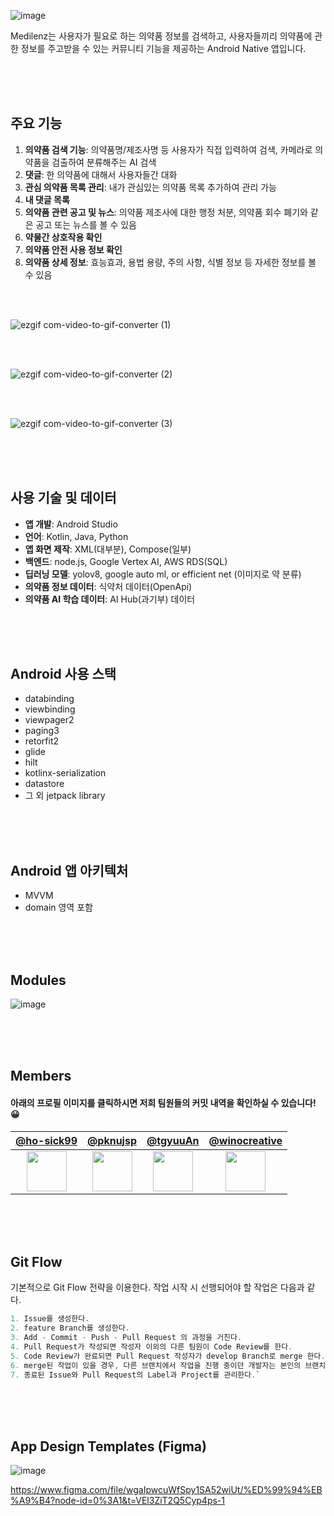 ![image](https://user-images.githubusercontent.com/48265129/236689315-647e33d2-056e-4a03-91d7-a8c985032daa.png)

Medilenz는 사용자가 필요로 하는 의약품 정보를 검색하고, 사용자들끼리 의약품에 관한 정보를 주고받을 수 있는 커뮤니티 기능을 제공하는 Android Native 앱입니다.

<br><br><br>

## 주요 기능

1. **의약품 검색 기능**: 의약품명/제조사명 등 사용자가 직접 입력하여 검색, 카메라로 의약품을 검출하여 분류해주는 AI 검색
2. **댓글**: 한 의약품에 대해서 사용자들간 대화
3. **관심 의약품 목록 관리**: 내가 관심있는 의약품 목록 추가하여 관리 가능
4. **내 댓글 목록**
5. **의약품 관련 공고 및 뉴스**: 의약품 제조사에 대한 행정 처분, 의약품 회수 폐기와 같은 공고 또는 뉴스를 볼 수 있음
6. **약물간 상호작용 확인**
7. **의약품 안전 사용 정보 확인**
8. **의약품 상세 정보**: 효능효과, 용법 용량, 주의 사항, 식별 정보 등 자세한 정보를 볼 수 있음

<br><br>

![ezgif com-video-to-gif-converter (1)](https://github.com/pknu-wap/2023_1_WAP_APP_TEAM_MEDI/assets/116813010/3bb387fd-3b8c-44e1-bfde-7cfceecec6ab)

<br><br>

![ezgif com-video-to-gif-converter (2)](https://github.com/pknu-wap/2023_1_WAP_APP_TEAM_MEDI/assets/116813010/a19f0785-f842-42cd-a902-96a17802618a)

<br><br>

![ezgif com-video-to-gif-converter (3)](https://github.com/pknu-wap/2023_1_WAP_APP_TEAM_MEDI/assets/116813010/eb145a93-c7c1-45e0-9980-4994b51f5c01)

<br><br><br>

## 사용 기술 및 데이터

- **앱 개발**: Android Studio
- **언어**: Kotlin, Java, Python
- **앱 화면 제작**: XML(대부분), Compose(일부)
- **백엔드**: node.js, Google Vertex AI, AWS RDS(SQL)
- **딥러닝 모델**: yolov8, google auto ml, or efficient net (이미지로 약 분류)
- **의약품 정보 데이터**: 식약처 데이터(OpenApi)
- **의약품 AI 학습 데이터**: AI Hub(과기부) 데이터

<br><br><br>

## Android 사용 스택

- databinding
- viewbinding
- viewpager2
- paging3
- retorfit2
- glide
- hilt
- kotlinx-serialization
- datastore
- 그 외 jetpack library

<br><br><br>

## Android 앱 아키텍처

- MVVM
- domain 영역 포함

<br><br><br>

## Modules

![image](https://user-images.githubusercontent.com/48265129/234879804-42a22684-4534-421f-b71f-c83122e8e613.png)

<br><br><br>

## Members
 #### 아래의 프로필 이미지를 클릭하시면 저희 팀원들의 커밋 내역을 확인하실 수 있습니다! 😀
| [@ho-sick99](https://github.com/ho-sick99) | [@pknujsp](https://github.com/pknujsp) | [@tgyuuAn](https://github.com/tgyuuAn) | [@winocreative](https://github.com/winocreative) |
| :---: | :---: | :---: | :---: |
| <a href="https://github.com/pknu-wap/2023_1_WAP_APP_TEAM_MEDI/commits/server_develop?author=ho-sick99"><img src="https://avatars.githubusercontent.com/u/83945722?s=64&v=4" width="64" height="64"></a> | <a href="https://github.com/pknu-wap/2023_1_WAP_APP_TEAM_MEDI/commits/android_develop?author=pknujsp"><img src="https://avatars.githubusercontent.com/u/48265129?s=64&v=4" width="64" height="64"></a> | <a href="https://github.com/pknu-wap/2023_1_WAP_APP_TEAM_MEDI/commits/android_develop?author=tgyuuAn"><img src="https://avatars.githubusercontent.com/u/116813010?s=64&v=4" width="64" height="64"></a> | <a href="https://github.com/pknu-wap/2023_1_WAP_APP_TEAM_MEDI/commits/server_develop?author=winocreative"><img src="https://avatars.githubusercontent.com/u/26576118?s=64&v=4" width="64" height="64"></a> |

<br><br><br>

## Git Flow

기본적으로 Git Flow 전략을 이용한다. 작업 시작 시 선행되어야 할 작업은 다음과 같다.

``` kotlin
1. Issue를 생성한다.
2. feature Branch를 생성한다.
3. Add - Commit - Push - Pull Request 의 과정을 거친다.
4. Pull Request가 작성되면 작성자 이외의 다른 팀원이 Code Review를 한다.
5. Code Review가 완료되면 Pull Request 작성자가 develop Branch로 merge 한다.
6. merge된 작업이 있을 경우, 다른 브랜치에서 작업을 진행 중이던 개발자는 본인의 브랜치로 merge된 작업을 Pull 받아온다.
7. 종료된 Issue와 Pull Request의 Label과 Project를 관리한다.`
```

<br><br><br>

## App Design Templates (Figma)

![image](https://github.com/pknu-wap/2023_1_WAP_APP_TEAM_MEDI/assets/116813010/466463b2-b69e-40fe-bcb2-30685a4cf7c0)


<https://www.figma.com/file/wgaIpwcuWfSpy1SA52wiUt/%ED%99%94%EB%A9%B4?node-id=0%3A1&t=VEl3ZiT2Q5Cyp4ps-1>
